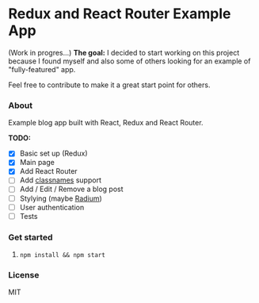 Redux and React Router Example App
===

(Work in progres...)
**The goal:** I decided to start working on this project because I found myself and also some of
others looking for an example of "fully-featured" app.

Feel free to contribute to make it a great start point for others.

### About

Example blog app built with React, Redux and React Router.

**TODO:**

- [x] Basic set up (Redux)
- [x] Main page
- [x] Add React Router
- [ ] Add [classnames](https://github.com/JedWatson/classnames) support
- [ ] Add / Edit / Remove a blog post
- [ ] Stylying (maybe [Radium](https://github.com/FormidableLabs/radium))
- [ ] User authentication
- [ ] Tests

### Get started

1. `npm install && npm start`

### License
MIT
